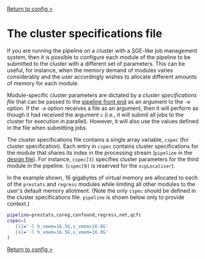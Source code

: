 [Return to config >](https://pipedocs.github.io/config)

# The cluster specifications file

If you are running the pipeline on a cluster with a SGE-like job management system, then it is possible to configure each module of the pipeline to be submitted to the cluster with a different set of parameters. This can be useful, for instance, when the memory demand of modules varies considerably and the user accordingly wishes to allocate different amounts of memory for each module. 

Module-specific cluster parameters are dictated by a _cluster specifications file_ that can be passed to the [pipeline front end](https://pipedocs.github.io/config/xcpEngine) as an argument to the `-m` option. If the `-m` option receives a file as an argument, then it will perform as though it had received the argument `c` (i.e., it will submit all jobs to the cluster for execution in parallel). However, it will also use the values defined in the file when submitting jobs.

The cluster specifications file contains a single array variable, `cspec` (for cluster specification). Each entry in `cspec` contains cluster specifications for the module that shares its index in the processing stream (`pipeline` in the [design file](https://pipedocs.github.io/config/design)). For instance, `cspec[3]` specifies cluster parameters for the third module in the pipeline. (`cspec[0]` is reserved for the `xcpLocaliser`).

In the example shown, 16 gigabytes of virtual memory are allocated to each of the `prestats` and `regress` modules while limiting all other modules to the user's default memory allotment. (Note the only `cspec` should be defined in the cluster specifications file. `pipeline` is shown below only to provide context.)
```bash
pipeline=prestats,coreg,confound,regress,net,qcfc
cspec=(
   [1]='-l h_vmem=16.5G,s_vmem=16.0G'
   [4]='-l h_vmem=16.5G,s_vmem=16.0G'
)
```

[Return to config >](https://pipedocs.github.io/config)
